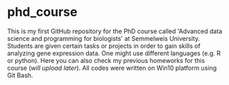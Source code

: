 # phd_course
This is my first GitHub repository for the PhD course called 'Advanced data science and programming for biologists' at Semmelweis University. Students are given certain tasks or projects in order to gain skills of analyzing gene expression data. One might use different languages (e.g. R or python). Here you can also check my previous homeworks for this course (*will upload later*). All codes were written on Win10 platform using Git Bash.
